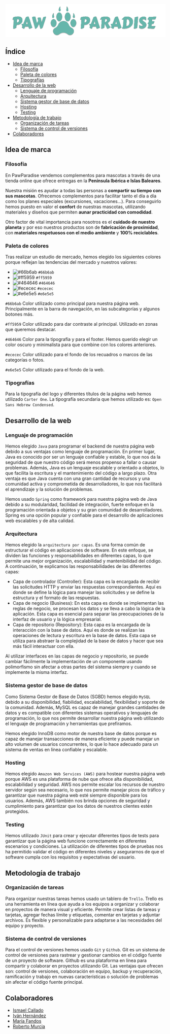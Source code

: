 <div align="center">
  <img alt="banner" src="src/main/resources/static/img/logo/logo-l.png?raw=true">
</div>

## Índice
- [Idea de marca](#idea-de-marca)
  - [Filosofía](#filosofía) 
  - [Paleta de colores](#paleta-de-colores)
  - [Tipografías](#tipografías)
- [Desarrollo de la web](#desarrollo-de-la-web)
  - [Lenguaje de programación](#lenguaje-de-programación)
  - [Arquitectura](#arquitectura)
  - [Sistema gestor de base de datos](#sistema-gestor-de-base-de-datos)
  - [Hosting](#hosting)
  - [Testing](#testing)
- [Metodología de trabajo](#metodología-de-trabajo)
  - [Organización de tareas](#organización-de-tareas)
  - [Sistema de control de versiones](#sistema-de-control-de-versiones)
- [Colaboradores](#colaboradores)

## Idea de marca

### Filosofía

En PawParadise vendemos complementos para mascotas a través de una tienda online que ofrece entregas en la **Península Ibérica e Islas Baleares**.

Nuestra misión es ayudar a todas las personas a **compartir su tiempo con sus mascotas**. Ofrecemos complementos para facilitar tanto el día a día como los planes especiales (excursiones, vacaciones…). Para conseguirlo hemos puesto en valor el **confort** de nuestras mascotas, utilizando materiales y diseños que permiten **aunar practicidad con comodidad**.

Otro factor de vital importancia para nosotros es el **cuidado de nuestro planeta** y por eso nuestros productos son de **fabricación de proximidad**, con **materiales respetuosos con el medio ambiente** y **100% reciclables**.

### Paleta de colores

Tras realizar un estudio de mercado, hemos elegido los siguientes colores porque reflejan las tendencias del mercado y nuestros valores:

- ![#66b6ab](https://placehold.co/15x15/66b6ab/66b6ab.png) `#66b6ab`
- ![#ff5959](https://placehold.co/15x15/ff5959/ff5959.png) `#ff5959`
- ![#464646](https://placehold.co/15x15/464646/464646.png) `#464646`
- ![#ececec](https://placehold.co/15x15/ececec/ececec.png) `#ececec`
- ![#e6e5e5](https://placehold.co/15x15/e6e5e5/e6e5e5.png) `#e6e5e5`

`#66b6ab` Color utilizado como principal para nuestra página web. Principalmente en la barra de navegación, en las subcategorías y algunos botones más.

`#ff5959` Color utilizado para dar contraste al principal. Utilizado en zonas que queremos destacar.

`#464646` Color para la tipografía y para el footer. Hemos querido elegir un color oscuro y minimalista para que combine con los colores anteriores.

`#ececec` Color utilizado para el fondo de los recuadros o marcos de las categorías o fotos.

`#e6e5e5` Color utilizado para el fondo de la web.

### Tipografías

Para la tipografía del logo y diferentes títulos de la página web hemos utilizado `Carter One`.
La tipografía secundaria que hemos utilizado es: `Open Sans Hebrew Condensed`.

## Desarrollo de la web

### Lenguaje de programación

Hemos elegido `Java` para programar el backend de nuestra página web debido a sus ventajas como lenguaje de programación. En primer lugar, Java es conocido por ser un lenguaje confiable y estable, lo que nos da la seguridad de que nuestro código será menos propenso a fallar o causar problemas. Además, Java es un lenguaje escalable y orientado a objetos, lo que facilita la escritura y el mantenimiento del código a largo plazo. Otra ventaja es que Java cuenta con una gran cantidad de recursos y una comunidad activa y comprometida de desarrolladores, lo que nos facilitará el aprendizaje y la solución de problemas.

Hemos usado `Spring` como framework para nuestra página web de Java debido a su modularidad, facilidad de integración, fuerte enfoque en la programación orientada a objetos y su gran comunidad de desarrolladores. Spring es una opción popular y confiable para el desarrollo de aplicaciones web escalables y de alta calidad.

### Arquitectura

Hemos elegido la `arquitectura por capas`. Es una forma común de estructurar el código en aplicaciones de software. En este enfoque, se dividen las funciones y responsabilidades en diferentes capas, lo que permite una mejor organización, escalabilidad y mantenibilidad del código. A continuación, te explicamos las responsabilidades de las diferentes capas:

- Capa de controlador (Controller): Esta capa es la encargada de recibir las solicitudes HTTP y enviar las respuestas correspondientes. Aquí es donde se define la lógica para manejar las solicitudes y se define la estructura y el formato de las respuestas.
- Capa de negocio (Business): En esta capa es donde se implementan las reglas de negocio, se procesan los datos y se lleva a cabo la lógica de la aplicación. Esta capa es esencial para separar las preocupaciones de la interfaz de usuario y la lógica empresarial.
- Capa de repositorio (Repository): Esta capa es la encargada de la interacción con la base de datos. Aquí es donde se realizan las operaciones de lectura y escritura en la base de datos. Esta capa se utiliza para abstraer la complejidad de la base de datos y hacer que sea más fácil interactuar con ella.

Al utilizar interfaces en las capas de negocio y repositorio, se puede cambiar fácilmente la implementación de un componente usando polimorfismo sin afectar a otras partes del sistema siempre y cuando se implemente la misma interfaz.

### Sistema gestor de base de datos

Como Sistema Gestor de Base de Datos (SGBD) hemos elegido `MySQL` debido a su disponibilidad, fiabilidad, escalabilidad, flexibilidad y soporte de la comunidad. Además, MySQL es capaz de manejar grandes cantidades de datos y es compatible con diferentes sistemas operativos y lenguajes de programación, lo que nos permite desarrollar nuestra página web utilizando el lenguaje de programación y herramientas que prefiramos.

Hemos elegido InnoDB como motor de nuestra base de datos porque es capaz de manejar transacciones de manera eficiente y puede manejar un alto volumen de usuarios concurrentes, lo que lo hace adecuado para un sistema de ventas en línea confiable y escalable.

### Hosting

Hemos elegido `Amazon Web Services (AWS)` para hostear nuestra página web porque AWS es una plataforma de nube que ofrece alta disponibilidad, escalabilidad y seguridad. AWS nos permite escalar los recursos de nuestro servidor según sea necesario, lo que nos permite manejar picos de tráfico y garantizar que nuestra página web esté siempre disponible para los usuarios. Además, AWS también nos brinda opciones de seguridad y cumplimiento para garantizar que los datos de nuestros clientes estén protegidos.

### Testing

Hemos utilizado `JUnit` para crear y ejecutar diferentes tipos de tests para garantizar que la página web funcione correctamente en diferentes escenarios y condiciones. La utilización de diferentes tipos de pruebas nos ha permitido validar el código en diferentes niveles y asegurarnos de que el software cumpla con los requisitos y expectativas del usuario.

## Metodología de trabajo

### Organización de tareas

Para organizar nuestras tareas hemos usado un tablero de `Trello`. Trello es una herramienta en línea que ayuda a los equipos a organizar y colaborar en proyectos de manera visual y eficiente. Permite crear listas de tareas y tarjetas, agregar fechas límite y etiquetas, comentar en tarjetas y adjuntar archivos. Es flexible y personalizable para adaptarse a las necesidades del equipo y proyecto.

### Sistema de control de versiones

Para el control de versiones hemos usado `Git` y `Github`. Git es un sistema de control de versiones para rastrear y gestionar cambios en el código fuente de un proyecto de software. Github es una plataforma en línea para compartir y colaborar en proyectos utilizando Git. Las ventajas que ofrecen son: control de versiones, colaboración en equipo, backup y recuperación, ramificación y trabajo en nuevas características o solución de problemas sin afectar el código fuente principal.

## Colaboradores

- [Ismael Callado](https://github.com/ismael1DAW)
- [Iván Hernández](https://github.com/ivher-dev)
- [María Fandos](https://github.com/MariaMFM)
- [Roberto Murcia](https://github.com/robeermurciia)
